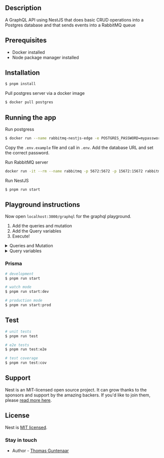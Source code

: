 ## Description


A GraphQL API using NestJS that does basic CRUD operations into a Postgres database and that sends events into a RabbitMQ queue

## Prerequisites

- Docker installed
- Node package manager installed

## Installation

```bash
$ pnpm install
```

Pull postgres server via a docker image
```bash
$ docker pull postgres
```

## Running the app

Run postgress
```bash
$ docker run --name rabbitmq-nestjs-edge -e POSTGRES_PASSWORD=mypassword -p 5432:5432 -d postgres
```

Copy the `.env.example` file and call in `.env`. Add the database URL and set the correct password.

Run RabbitMQ server

``` bash
docker run -it --rm --name rabbitmq -p 5672:5672 -p 15672:15672 rabbitmq:3.13-management
```

Run NestJS
```bash
$ pnpm run start
```


## Playground instructions

Now open `localhost:3000/graphql` for the graphql playground.

1. Add the queries and mutation
2. Add the Query variables
3. Execute!
<details>
<summary>
Queries and Mutation
</summary>

```graphql
mutation createEdge($createEdgeInput: CreateEdgeInput!) {
 	createEdge(createEdgeInput: $createEdgeInput) {
    node1_alias
    node2_alias
    id
    created_at
    updated_at
  }
}

query getEdges {
  getEdges {
    id
    node1_alias
    node2_alias
    created_at
    updated_at
    edge_peers
	}
}

query getEdge($getEdgeInput: GetEdgeInput!) {
  getEdge(getEdgeInput: $getEdgeInput) {
    id
    node1_alias
    node2_alias
    created_at
    updated_at
    edge_peers
	}
}


```
</details>


<details>
<summary>
Query variables
</summary>

```json
{
	"createEdgeInput":  {
     "node1_alias": "13",
     "node2_alias": "12"
  },
  "getEdgeInput": {
  	 "id": "e5751d1-1229-4303-9160-daafda770b4a"
  }
}
```
</details>

### Prisma

```bash
# development
$ pnpm run start

# watch mode
$ pnpm run start:dev

# production mode
$ pnpm run start:prod
```

## Test

```bash
# unit tests
$ pnpm run test

# e2e tests
$ pnpm run test:e2e

# test coverage
$ pnpm run test:cov
```

## Support

Nest is an MIT-licensed open source project. It can grow thanks to the sponsors and support by the amazing backers. If you'd like to join them, please [read more here](https://docs.nestjs.com/support).

## License

Nest is [MIT licensed](LICENSE).

### Stay in touch

- Author - [Thomas Guntenaar](https://thomasguntenaar.com)
